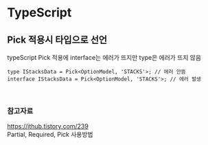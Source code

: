 # TypeScript

## Pick 적용시 타입으로 선언

typeScript Pick 적용에 interface는 에러가 뜨지만 type은 에러가 뜨지 않음

```TSX
type IStacksData = Pick<OptionModel, 'STACKS'>; // 에러 안뜸
interface IStacksData = Pick<OptionModel, 'STACKS'>; // 에러 발생
```

<br>

### 참고자료

https://ithub.tistory.com/239  
Partial, Required, Pick 사용방법
